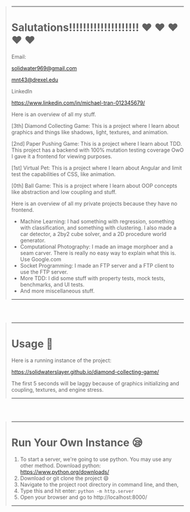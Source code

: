 <br>

> ---
> 
> # Salutations!!!!!!!!!!!!!!!!!!!! :heart: :heart: :heart: :heart: :heart:
> 
> Email:
> 
> solidwater969@gmail.com
> 
> mnt43@drexel.edu
> 
> LinkedIn
> 
> https://www.linkedin.com/in/michael-tran-012345679/
>
> Here is an overview of all my stuff.
> 
> [3th] Diamond Collecting Game: This is a project where I learn about graphics and things like shadows, light, textures, and animation.
> 
> [2nd] Paper Pushing Game: This is a project where I learn about TDD. This project has a backend with 100% mutation testing coverage OwO I gave it a frontend for viewing purposes.
> 
> [1st] Virtual Pet: This is a project where I learn about Angular and limit test the capabilities of CSS, like animation.
> 
> [0th] Ball Game: This is a project where I learn about OOP concepts like abstraction and low coupling and stuff.
>
> Here is an overview of all my private projects because they have no frontend.
> 
> * Machine Learning: I had something with regression, something with classification, and something with clustering. I also made a car detector, a 2by2 cube solver, and a 2D procedure world generator.
> * Computational Photography: I made an image morphoer and a seam carver. There is really no easy way to explain what this is. Use Google.com
> * Socket Programming: I made an FTP server and a FTP client to use the FTP server.
> * More TDD: I did some stuff with property tests, mock tests, benchmarks, and UI tests.
> * And more miscellaneous stuff.
>
> ---

<br>
<br>

> ---
>
> # Usage :hugs:
> 
> Here is a running instance of the project:
>
> https://solidwaterslayer.github.io/diamond-collecting-game/
>
> The first 5 seconds will be laggy because of graphics initializing and coupling, textures, and engine stress.
>
> ---

<br>
<br>

> ---
>
> # Run Your Own Instance :sleepy:
>
> 1. To start a server, we're going to use python. You may use any other method. Download python: https://www.python.org/downloads/
> 2. Download or git clone the project :smile:
> 3. Navigate to the project root directory in command line, and then,
> 4. Type this and hit enter: ```python -m http.server```
> 5. Open your browser and go to http://localhost:8000/
>
> ---
